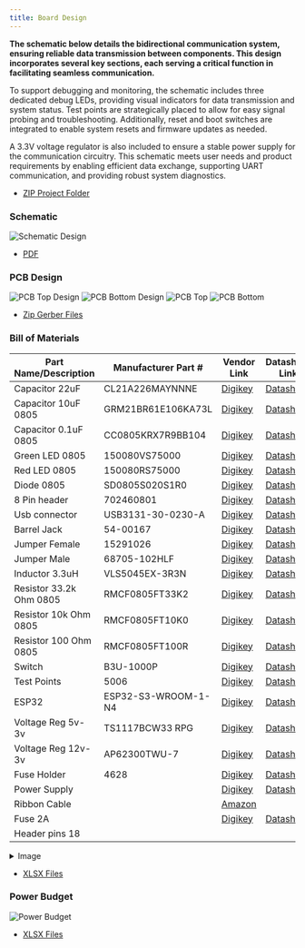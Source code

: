 ```yaml
---
title: Board Design
---
```


__The schematic below details the bidirectional communication system, ensuring reliable data transmission between components. This design incorporates several key sections, each serving a critical function in facilitating seamless communication.__

To support debugging and monitoring, the schematic includes three dedicated debug LEDs, providing visual indicators for data transmission and system status. Test points are strategically placed to allow for easy signal probing and troubleshooting. Additionally, reset and boot switches are integrated to enable system resets and firmware updates as needed.

A 3.3V voltage regulator is also included to ensure a stable power supply for the communication circuitry. This schematic meets user needs and product requirements by enabling efficient data exchange, supporting UART communication, and providing robust system diagnostics.

- [ZIP Project Folder](altium-project.zip)

### __Schematic__

![Schematic Design](altium-schematic.png)

- [PDF](altium-schematic.pdf)

### __PCB Design__

![PCB Top Design](top-layer.png)
![PCB Bottom Design](bottom-layer.png)
![PCB Top](pcb-board-front.jpg)
![PCB Bottom](pcb-board-bottom.png)

- [Zip Gerber Files](gerber-files-cc-c1.2.zip)

### __Bill of Materials__

| Part Name/Description       | Manufacturer Part #     | Vendor Link                                                                 | Datasheet Link                                                                                     | Schematic Reference Designators |
|-----------------------------|-------------------------|-----------------------------------------------------------------------------|----------------------------------------------------------------------------------------------------|---------------------------------|
| Capacitor 22uF              | CL21A226MAYNNNE         | [Digikey](https://www.digikey.com/en/products/detail/samsung-electro-mechanics/CL21A226MAYNNNE/10479857) | [Datasheet](https://mm.digikey.com/Volume0/opasdata/d220001/medias/docus/339/CL21A226MAYNNNE_Spec.pdf) | C2,C6                           |
| Capacitor 10uF 0805         | GRM21BR61E106KA73L      | [Digikey](https://www.digikey.com/en/products/detail/murata-electronics/GRM21BR61E106KA73L/2334874) | [Datasheet](https://search.murata.co.jp/Ceramy/image/img/A01X/G101/ENG/GRM21BR61E106KA73-01.pdf)    | C1,C8,C9                        |
| Capacitor 0.1uF 0805        | CC0805KRX7R9BB104       | [Digikey](https://www.digikey.com/en/products/detail/yageo/CC0805KRX7R9BB104/302874) | [Datasheet](https://www.yageo.com/upload/media/product/productsearch/datasheet/mlcc/UPY-GPHC_X7R_6.3V-to-250V_24.pdf) | C3,C4,C5,C7,C10,C11             |
| Green LED 0805              | 150080VS75000           | [Digikey](https://www.digikey.com/en/products/detail/w%C3%BCrth-elektronik/150080VS75000/4489924) | [Datasheet](https://www.we-online.com/components/products/datasheet/150080VS75000.pdf)             | D1,D2,D3,D4                     |
| Red LED 0805                | 150080RS75000           | [Digikey](https://www.digikey.com/en/products/detail/w%C3%BCrth-elektronik/150080RS75000/4489918) | [Datasheet](https://www.we-online.com/components/products/datasheet/150080RS75000.pdf)             |                                 |
| Diode 0805                  | SD0805S020S1R0          | [Digikey](https://www.digikey.com/en/products/detail/kyocera-avx/SD0805S020S1R0/3749517) | [Datasheet](https://datasheets.kyocera-avx.com/schottky.pdf)                                       | D6,D7                           |
| 8 Pin header                | 702460801               | [Digikey](https://www.digikey.com/en/products/detail/molex/0702460801/760165) | [Datasheet](https://www.molex.com/en-us/products/part-detail/702460801?display=pdf)                | J1,J2                           |
| Usb connector               | USB3131-30-0230-A       | [Digikey](https://www.digikey.com/en/products/detail/gct/USB3131-30-0230-A/9859642) | [Datasheet](https://gct.co/files/specs/usb3131-spec.pdf)                                           | J3                              |
| Barrel Jack                 | 54-00167                | [Digikey](https://www.digikey.com/en/products/detail/tensility-international-corp/54-00167/10459295) | [Datasheet](https://tensility.s3.us-west-2.amazonaws.com/uploads/pdffiles/54-00167.pdf)            | J4                              |
| Jumper Female               | 15291026                | [Digikey](https://www.digikey.com/en/products/detail/molex/0015291026/315120) | [Datasheet](https://www.molex.com/pdm_docs/sd/015291026_sd.pdf)                                    | J5,J6,J7                        |
| Jumper Male                 | 68705-102HLF            | [Digikey](https://www.digikey.com/en/products/detail/amphenol-cs-fci/68705-102HLF/4403759) | [Datasheet](https://cdn.amphenol-cs.com/media/wysiwyg/files/documentation/datasheet/boardwiretoboard/bwb_bergstik.pdf) |                                 |
| Inductor 3.3uH              | VLS5045EX-3R3N          | [Digikey](https://www.digikey.com/en/products/detail/tdk-corporation/VLS5045EX-3R3N/5286683) | [Datasheet](https://product.tdk.com/system/files/dam/doc/product/inductor/inductor/smd/catalog/inductor_commercial_power_vls5045ex_en.pdf) | L1                              |
| Resistor 33.2k Ohm 0805     | RMCF0805FT33K2          | [Digikey](https://www.digikey.com/en/products/detail/stackpole-electronics-inc/RMCF0805FT33K2/1760489) | [Datasheet](https://www.seielect.com/catalog/sei-rmcf_rmcp.pdf)                                    | R1                              |
| Resistor 10k Ohm 0805       | RMCF0805FT10K0          | [Digikey](https://www.digikey.com/en/products/detail/stackpole-electronics-inc/RMCF0805FT10K0/1760676) | [Datasheet](https://www.seielect.com/catalog/sei-rmcf_rmcp.pdf)                                    | R2,R7,R8,R9                     |
| Resistor 100 Ohm 0805       | RMCF0805FT100R          | [Digikey](https://www.digikey.com/en/products/detail/stackpole-electronics-inc/RMCF0805FT100R/1760711) | [Datasheet](https://www.seielect.com/catalog/sei-rmcf_rmcp.pdf)                                    | R3,R4,R5,R6                     |
| Switch                      | B3U-1000P               | [Digikey](https://www.digikey.com/en/products/detail/omron-electronics-inc-emc-div/B3U-1000P/1534338) | [Datasheet](https://omronfs.omron.com/en_US/ecb/products/pdf/en-b3u.pdf)                           | SW1,SW2,SW3                     |
| Test Points                 | 5006                    | [Digikey](https://www.digikey.com/en/products/detail/keystone-electronics/5006/255330) | [Datasheet](https://www.keyelco.com/userAssets/file/M65p56.pdf)                                    | TP1,TP2,TP3,TP4,TP5             |
| ESP32                       | ESP32-S3-WROOM-1-N4     | [Digikey](https://www.digikey.com/en/products/detail/espressif-systems/ESP32-S3-WROOM-1-N4/16162639) | [Datasheet](https://www.espressif.com/sites/default/files/documentation/esp32-s3-wroom-1_wroom-1u_datasheet_en.pdf) | U1                              |
| Voltage Reg 5v-3v           | TS1117BCW33 RPG         | [Digikey](https://www.digikey.com/en/products/detail/taiwan-semiconductor-corporation/TS1117BCW33-RPG/7370078) | [Datasheet](https://services.taiwansemi.com/storage/resources/datasheet/TS1117B_I2405.pdf)          | U2                              |
| Voltage Reg 12v-3v          | AP62300TWU-7            | [Digikey](https://www.digikey.com/en/products/detail/diodes-incorporated/AP62300TWU-7/12702558) | [Datasheet](https://www.diodes.com/assets/Datasheets/AP62300_AP62301_AP62300T.pdf)                  | VR1                             |
| Fuse Holder                 | 4628                    | [Digikey](https://www.digikey.com/en/products/detail/keystone-electronics/4628/2137316) | [Datasheet](https://www.keyelco.com/userAssets/file/M65p44.pdf)                                    |                                 |
| Power Supply                |                         | [Digikey](https://www.digikey.com/en/products/detail/tdk-lambda/LS100-12/1918815) | [Datasheet](https://product.tdk.com/system/files/dam/doc/product/power/switching-power/ac-dc-converter/catalog/ls25-150_e.pdf) |                                 |
| Ribbon Cable                |                         | [Amazon](https://www.amazon.com/gp/product/B07DFBPZLJ?smid=A64W1E1ZZHST0) |                                                                                                    |                                 |
| Fuse 2A                     |                         | [Digikey](https://www.digikey.com/en/products/detail/optifuse/TCC-2A/12090267) | [Datasheet](https://www.optifuse.com/optifuse_ecommerce_tools/datasheets/TCC.pdf)                  | F1                              |
| Header pins 18              |                         |                                                                             |                                                                                                    | J8,J9                           |

<details>
    <summary>Image</summary>
    <img src="altium-schematic.png" alt="Bill of Materials" />
</details>


- [XLSX Files](bom.xlsx)

### __Power Budget__

![Power Budget](power-budget.png)
- [XLSX Files](power-budget.xlsx)
